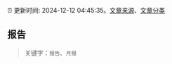:alarm_clock: 更新时间: 2024-12-12 04:45:35。[文章来源](/README.md)、[文章分类](/TAGS.md)

## 报告


> 关键字：`报告`、`月报`



